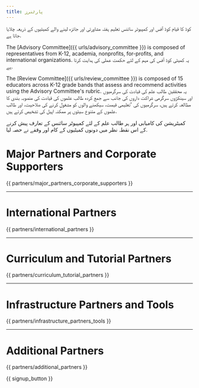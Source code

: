 ```yaml
---
title: پارٹنرز
---
```


کوڈ کا قیام کوڈ آفس اور کمپیوٹر سائنس تعلیم ہفتہ مشاورتی اور جائزہ لینے والے کمیٹیوں کے ذریعہ چلایا جاتا ہے.

The [Advisory Committee]({{ urls/advisory_committee }}) is composed of representatives from K-12, academia, nonprofits, for-profits, and international organizations. یہ کمیٹی کوڈ آفس کی مہم کے لئے حکمت عملی کی ہدایت کرتا ہے.

The [Review Committee]({{ urls/review_committee }}) is composed of 15 educators across K-12 grade bands that assess and recommend activities using the Advisory Committee's rubric. یہ محققین طالب علم کی قیادت کی سرگرمیوں اور سینکڑوں سرگرمی شراکت داروں کی جانب سے جمع کردہ طالب علموں کی قیادت کی منصوبہ بندی کا مطالعہ کرتے ہیں، سرگرمیوں کی 'تعلیمی قیمت، سیکھنے والوں کو مشغول کرنے کی صلاحیت، اور طالب علموں کے متنوع سیٹوں پر ممکنہ اپیل کی تشخیص کرتے ہیں.

کمیٹریشن کی کامیابی اور ہر طالب علم کے لئے کمپیوٹر سائنس کے تعارف پیش کرنے کے اس نقطہ نظر میں دونوں کمیٹیوں کے کام اور وقفے نے حصہ لیا.

# Major Partners and Corporate Supporters

{{ partners/major_partners_corporate_supporters }}

* * *

# International Partners

{{ partners/international_partners }}

* * *

# Curriculum and Tutorial Partners

{{ partners/curriculum_tutorial_partners }}

* * *

# Infrastructure Partners and Tools

{{ partners/infrastructure_partners_tools }}

* * *

# Additional Partners

{{ partners/additional_partners }}

{{ signup_button }}